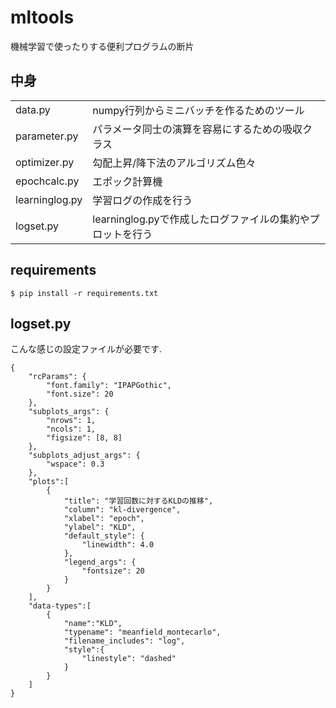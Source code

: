 mltools
===
機械学習で使ったりする便利プログラムの断片

## 中身
|              |                                                           |
|--------------|-----------------------------------------------------------|
|       data.py|                  numpy行列からミニバッチを作るためのツール|
|  parameter.py|           パラメータ同士の演算を容易にするための吸収クラス|
|  optimizer.py|                          勾配上昇/降下法のアルゴリズム色々|
|  epochcalc.py|                                             エポック計算機|
|learninglog.py|                                       学習ログの作成を行う|
|     logset.py| learninglog.pyで作成したログファイルの集約やプロットを行う|

## requirements
```
$ pip install -r requirements.txt
```

## logset.py
こんな感じの設定ファイルが必要です.
```
{
    "rcParams": {
        "font.family": "IPAPGothic",
        "font.size": 20
    },
    "subplots_args": {
        "nrows": 1,
        "ncols": 1,
        "figsize": [8, 8]
    },
    "subplots_adjust_args": {
        "wspace": 0.3
    },
    "plots":[
        {
            "title": "学習回数に対するKLDの推移",
            "column": "kl-divergence",
            "xlabel": "epoch",
            "ylabel": "KLD",
            "default_style": {
                "linewidth": 4.0
            },
            "legend_args": {
                "fontsize": 20
            }
        }
    ],
    "data-types":[
        {
            "name":"KLD",
            "typename": "meanfield_montecarlo",
            "filename_includes": "log",
            "style":{
                "linestyle": "dashed"
            }
        }
    ]
}
```